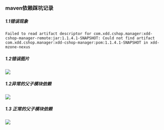 ### maven依赖踩坑记录

##### 1.1错误现象

```
Failed to read artifact descriptor for com.xdd.cshop.manager:xdd-cshop-manager-remote:jar:1.1.4.1-SNAPSHOT: Could not find artifact com.xdd.cshop.manager:xdd-cshop-manager:pom:1.1.4.1-SNAPSHOT in xdd-mzone-nexus 
```

##### 1.2错误图片

![](C:\Users\wuzhuwei\Desktop\studyNotes\images\maven\errorView.png)



##### 1.2异常的父子模块依赖

![](C:\Users\wuzhuwei\Desktop\studyNotes\images\maven\errorStruct.png)



##### 1.3 正常的父子模块依赖

![](C:\Users\wuzhuwei\Desktop\studyNotes\images\maven\normalStruct.png)

